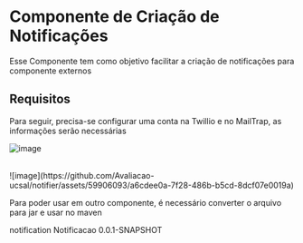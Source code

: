 # Componente de Criação de Notificações

<p>
  Esse Componente tem como objetivo facilitar a criação de notificações para componente externos
</p>

## Requisitos

<p>Para seguir, precisa-se configurar  uma conta na Twillio e no MailTrap, as informações serão necessárias</p>

![image](https://github.com/Avaliacao-ucsal/notifier/assets/59906093/5711d160-0a57-476a-8d32-50ae0ead061c)

<br>
![image](https://github.com/Avaliacao-ucsal/notifier/assets/59906093/a6cdee0a-7f28-486b-b5cd-8dcf07e0019a)

<p>Para poder usar em outro componente, é necessário converter o arquivo para jar e usar no maven</p>

  <dependency>
            <groupId>notification</groupId>
            <artifactId>Notificacao</artifactId>
            <version>0.0.1-SNAPSHOT</version>
        </dependency>



